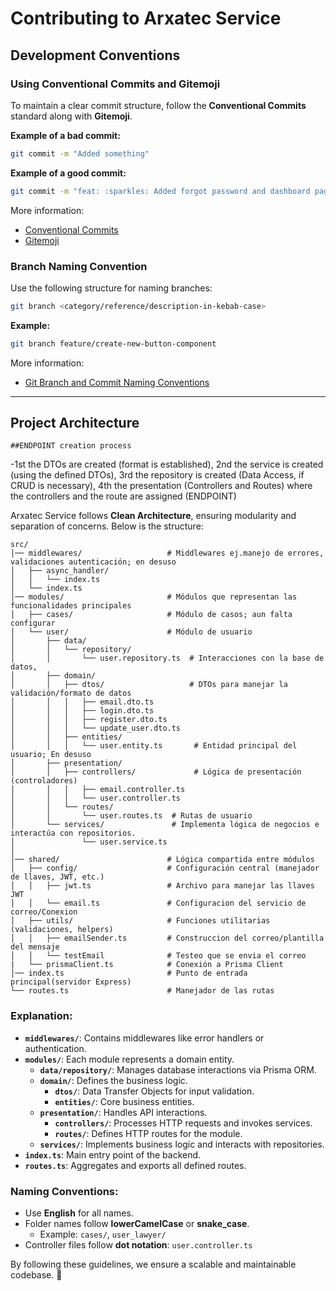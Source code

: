   # Contributing to Arxatec Service

  ## Development Conventions

  ### Using Conventional Commits and Gitemoji

  To maintain a clear commit structure, follow the **Conventional Commits** standard along with **Gitemoji**.

  **Example of a bad commit:**

  ```sh
  git commit -m "Added something"
  ```

  **Example of a good commit:**

  ```sh
  git commit -m "feat: :sparkles: Added forgot password and dashboard page"
  ```

  More information:

  - [Conventional Commits](https://www.conventionalcommits.org/en/v1.0.0/)
  - [Gitemoji](https://gitmoji.dev/)

  ### Branch Naming Convention

  Use the following structure for naming branches:

  ```sh
  git branch <category/reference/description-in-kebab-case>
  ```

  **Example:**

  ```sh
  git branch feature/create-new-button-component
  ```

  More information:

  - [Git Branch and Commit Naming Conventions](https://dev.to/varbsan/a-simplified-convention-for-naming-branches-and-commits-in-git-il4)

  ---

  ## Project Architecture

    ##ENDPOINT creation process

  -1st the DTOs are created (format is established), 2nd the service is created (using the defined DTOs), 3rd the repository is created (Data Access, if CRUD is necessary), 4th the presentation (Controllers and Routes) where the controllers and the route are assigned (ENDPOINT)

  Arxatec Service follows **Clean Architecture**, ensuring modularity and separation of concerns. Below is the structure:

  ```
  src/
  │── middlewares/                   # Middlewares ej.manejo de errores, validaciones autenticación; en desuso
  │   ├── async_handler/             
  │   │   └── index.ts               
  │   └── index.ts                  
  │── modules/                       # Módulos que representan las funcionalidades principales
  │   ├── cases/                     # Módulo de casos; aun falta configurar
  │   └── user/                      # Módulo de usuario
  │       ├── data/                  
  │       │   └── repository/        
  │       │       └── user.repository.ts  # Interacciones con la base de datos,
  │       ├── domain/                
  │       │   ├── dtos/                   # DTOs para manejar la validación/formato de datos
  │       │   │   ├── email.dto.ts         
  │       │   │   ├── login.dto.ts   
  │       │   │   ├── register.dto.ts
  │       │   │   └── update_user.dto.ts
  │       │   ├── entities/          
  │       │   │   └── user.entity.ts       # Entidad principal del usuario; En desuso
  │       ├── presentation/          
  │       │   ├── controllers/             # Lógica de presentación (controladores)
  │       │   │   ├── email.controller.ts 
  │       │   │   └── user.controller.ts  
  │       │   └── routes/            
  │       │       └── user.routes.ts  # Rutas de usuario
  │       └── services/               # Implementa lógica de negocios e interactúa con repositorios.
  │               └── user.service.ts    
  │  
  │── shared/                        # Lógica compartida entre módulos
  │   ├── config/                    # Configuración central (manejador de llaves, JWT, etc.)
  │   │   ├── jwt.ts                 # Archivo para manejar las llaves JWT
  │   │   └── email.ts               # Configuracion del servicio de correo/Conexion
  │   ├── utils/                     # Funciones utilitarias (validaciones, helpers)
  │   │   ├── emailSender.ts         # Construccion del correo/plantilla del mensaje
  │   │   └── testEmail              # Testeo que se envia el correo
  |   └── prismaClient.ts            # Conexión a Prisma Client
  │── index.ts                       # Punto de entrada principal(servidor Express)
  └── routes.ts                      # Manejador de las rutas                

  ```

  ### Explanation:

  - **`middlewares/`**: Contains middlewares like error handlers or authentication.
  - **`modules/`**: Each module represents a domain entity.
    - **`data/repository/`**: Manages database interactions via Prisma ORM.
    - **`domain/`**: Defines the business logic.
      - **`dtos/`**: Data Transfer Objects for input validation.
      - **`entities/`**: Core business entities.
    - **`presentation/`**: Handles API interactions.
      - **`controllers/`**: Processes HTTP requests and invokes services.
      - **`routes/`**: Defines HTTP routes for the module.
    - **`services/`**: Implements business logic and interacts with repositories.
  - **`index.ts`**: Main entry point of the backend.
  - **`routes.ts`**: Aggregates and exports all defined routes.

  ### Naming Conventions:

  - Use **English** for all names.
  - Folder names follow **lowerCamelCase** or **snake_case**.
    - Example: `cases/`, `user_lawyer/`
  - Controller files follow **dot notation**: `user.controller.ts`

  By following these guidelines, we ensure a scalable and maintainable codebase. 🚀
